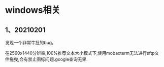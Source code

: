 # windows相关

## 1、20210201
发现一个非常牛批的bug。

在2560x1440分辨率,100%推荐文本大小模式下,使用mobaxterm无法进行sftp文件拖曳,会有禁止图标问题.google查询无果.






